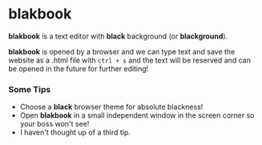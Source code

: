 # blakbook

**blakbook** is a text editor with **black** background (or **blackground**).

**blakbook** is opened by a browser and we can type text and save the website as a .html file with `ctrl + s` and the text will be reserved and can be opened in the future for further editing!

### Some Tips
- Choose a **black** browser theme for absolute blackness!
- Open **blakbook** in a small independent window in the screen corner so your boss won't see!
- I haven't thought up of a third tip.
